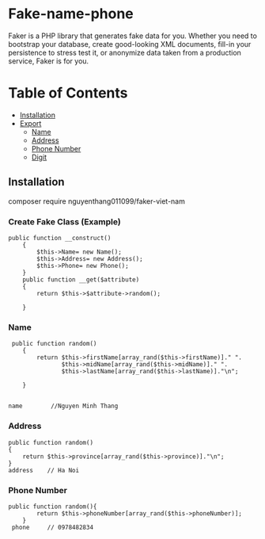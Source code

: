 # Fake-name-phone


Faker is a PHP library that generates fake data for you. Whether you need to bootstrap your database, create good-looking XML documents, fill-in your persistence to stress test it, or anonymize data taken from a production service, Faker is for you.


# Table of Contents
- [Installation](#installation)
- [Export](#export)
    - [Name](#1)
    - [Address](#2)
    - [Phone Number](#3)
    - [Digit](#4)

## Installation
 composer require nguyenthang011099/faker-viet-nam
 
 
### Create Fake Class (Example)
    public function __construct()
        {
            $this->Name= new Name();
            $this->Address= new Address();
            $this->Phone= new Phone();
        }
        public function __get($attribute)
        {
            return $this->$attribute->random();
    
        }
### Name
     public function random()
        {
            return $this->firstName[array_rand($this->firstName)]." ".
                   $this->midName[array_rand($this->midName)]." ".
                   $this->lastName[array_rand($this->lastName)]."\n";
    
        }
        
        
    name        //Nguyen Minh Thang
   
### Address
    public function random()
    {
        return $this->province[array_rand($this->province)]."\n";
    }
    address    // Ha Noi
    
### Phone Number
    public function random(){
            return $this->phoneNumber[array_rand($this->phoneNumber)];
        }
     phone     // 0978482834
     
